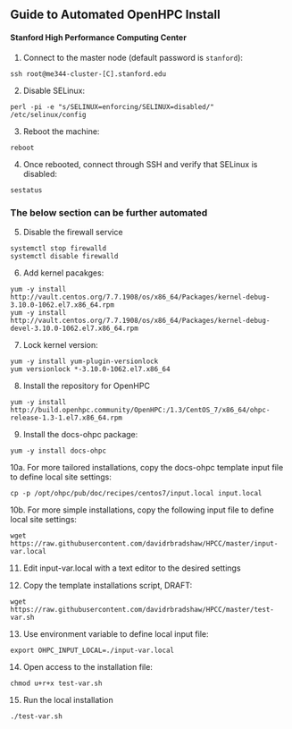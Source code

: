 ## Guide to Automated OpenHPC Install
#### Stanford High Performance Computing Center

1. Connect to the master node (default password is `stanford`):
```
ssh root@me344-cluster-[C].stanford.edu
```

2. Disable SELinux:
```
perl -pi -e "s/SELINUX=enforcing/SELINUX=disabled/" /etc/selinux/config
```
3. Reboot the machine:
```
reboot
```
4. Once rebooted, connect through SSH and verify that SELinux is disabled:
```
sestatus
```

### The below section can be further automated
5. Disable the firewall service
```
systemctl stop firewalld
systemctl disable firewalld
```
6. Add kernel pacakges:
```
yum -y install http://vault.centos.org/7.7.1908/os/x86_64/Packages/kernel-debug-3.10.0-1062.el7.x86_64.rpm
yum -y install http://vault.centos.org/7.7.1908/os/x86_64/Packages/kernel-debug-devel-3.10.0-1062.el7.x86_64.rpm
```
7. Lock kernel version:
```
yum -y install yum-plugin-versionlock 
yum versionlock *-3.10.0-1062.el7.x86_64
```
8. Install the repository for OpenHPC
```
yum -y install http://build.openhpc.community/OpenHPC:/1.3/CentOS_7/x86_64/ohpc-release-1.3-1.el7.x86_64.rpm 
```
9. Install the docs-ohpc package:
```
yum -y install docs-ohpc
```
10a. For more tailored installations, copy the docs-ohpc template input file to define local site settings:
```
cp -p /opt/ohpc/pub/doc/recipes/centos7/input.local input.local
```
10b. For more simple installations, copy the following input file to define local site settings:
```
wget https://raw.githubusercontent.com/davidrbradshaw/HPCC/master/input-var.local
```
11. Edit input-var.local with a text editor to the desired settings

12. Copy the template installations script, DRAFT:
```
wget https://raw.githubusercontent.com/davidrbradshaw/HPCC/master/test-var.sh
```
13. Use environment variable to define local input file:
```
export OHPC_INPUT_LOCAL=./input-var.local
```
14. Open access to the installation file:
```
chmod u+r+x test-var.sh
```
15. Run the local installation
```
./test-var.sh
```
